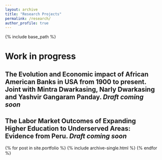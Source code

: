 ```yaml
---
layout: archive
title: "Research Projects"
permalink: /research/
author_profile: true
---
```


{% include base_path %}

<h1> Work in progress </h1>

<h2>The Evolution and Economic impact of African American Banks in USA from 1900 to present. Joint with Mintra Dwarkasing, Narly Dwarkasing and Yashvir Gangaram Panday. <i>Draft coming soon</i> </h2>

<h2> The Labor Market Outcomes of Expanding Higher Education to Underserved Areas: Evidence from Peru. <i>Draft coming soon</i> </h2>

{% for post in site.portfolio %}
  {% include archive-single.html %}
{% endfor %}
